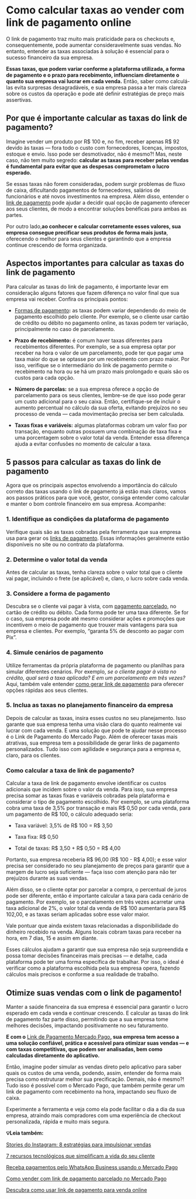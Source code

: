 # Como calcular taxas ao vender com link de pagamento online

O link de pagamento traz muito mais praticidade para os checkouts e, consequentemente, pode aumentar consideravelmente suas vendas. No entanto, entender as taxas associadas à solução é essencial para o sucesso financeiro da sua empresa.

**Essas taxas, que podem variar conforme a plataforma utilizada, a forma de pagamento e o prazo para recebimento, influenciam diretamente o quanto sua empresa vai lucrar em cada venda.** Então, saber como calculá-las evita surpresas desagradáveis, e sua empresa passa a ter mais clareza sobre os custos da operação e pode até definir estratégias de preço mais assertivas.

## **Por que é importante calcular as taxas do link de pagamento?**

Imagine vender um produto por R$ 100 e, no fim, receber apenas R$ 92 devido às taxas — fora todo o custo com fornecedores, licenças, impostos, estoque e envio. Isso pode ser desmotivador, não é mesmo?! Mas, neste caso, não tem muito segredo: **calcular as taxas para receber pelas vendas é fundamental para evitar que as despesas comprometam o lucro esperado.**

Se essas taxas não forem consideradas, podem surgir problemas de fluxo de caixa, dificultando pagamentos de fornecedores, salários de funcionários e até novos investimentos na empresa. Além disso, entender o [link de pagamento](https://meubolso.mercadopago.com.br/link-de-pagamento-para-empresas) pode ajudar a decidir qual opção de pagamento oferecer aos seus clientes, de modo a encontrar soluções benéficas para ambas as partes.

Por outro lado,**ao conhecer e calcular corretamente esses valores, sua empresa consegue precificar seus produtos de forma mais justa**, oferecendo o melhor para seus clientes e garantindo que a empresa continue crescendo de forma organizada.

## **Aspectos importantes para calcular as taxas do link de pagamento**

Para calcular as taxas do link de pagamento, é importante levar em consideração alguns fatores que fazem diferença no valor final que sua empresa vai receber. Confira os principais pontos:

- [Formas de pagamento](https://meubolso.mercadopago.com.br/como-meios-de-pagamento-alternativos-estao-transformando-o-e-commerce)**:** as taxas podem variar dependendo do meio de pagamento escolhido pelo cliente. Por exemplo, se o cliente usar cartão de crédito ou débito no pagamento online, as taxas podem ter variação, principalmente no caso de parcelamento.

- **Prazo de recebimento:** é comum haver taxas diferentes para recebimentos diferentes. Por exemplo, se a sua empresa optar por receber na hora o valor de um parcelamento, pode ter que pagar uma taxa maior do que se optasse por um recebimento com prazo maior. Por isso, verifique se o intermediário do link de pagamento permite o recebimento na hora ou se há um prazo mais prolongado e quais são os custos para cada opção. 

- **Número de parcelas:** se a sua empresa oferece a opção de parcelamento para os seus clientes, lembre-se de que isso pode gerar um custo adicional para o seu caixa. Então, certifique-se de incluir o aumento percentual no cálculo da sua oferta, evitando prejuízos no seu processo de venda — cada movimentação precisa ser bem calculada. 

- **Taxas fixas e variáveis:** algumas plataformas cobram um valor fixo por transação, enquanto outras possuem uma combinação de taxa fixa e uma porcentagem sobre o valor total da venda. Entender essa diferença ajuda a evitar confusões no momento de calcular a taxa.

## **5 passos para calcular as taxas do link de pagamento**

Agora que os principais aspectos envolvendo a importância do cálculo correto das taxas usando o link de pagamento já estão mais claros, vamos aos passos práticos para que você, gestor, consiga entender como calcular e manter o bom controle financeiro em sua empresa. Acompanhe:

### **1. Identifique as condições da plataforma de pagamento**

Verifique quais são as taxas cobradas pela ferramenta que sua empresa usa para gerar os [links de pagamento](https://meubolso.mercadopago.com.br/otimizar-links-de-pagamento). Essas informações geralmente estão disponíveis no site ou no contrato da plataforma.

### **2. Determine o valor total da venda**

Antes de calcular as taxas, tenha clareza sobre o valor total que o cliente vai pagar, incluindo o frete (se aplicável) e, claro, o lucro sobre cada venda.

### **3. Considere a forma de pagamento**

Descubra se o cliente vai pagar à vista, com [pagamento parcelado](https://meubolso.mercadopago.com.br/pagamento-parcelado-seguro), no cartão de crédito ou débito. Cada forma pode ter uma taxa diferente. Se for o caso, sua empresa pode até mesmo considerar ações e promoções que incentivem o meio de pagamento que trouxer mais vantagens para sua empresa e clientes. Por exemplo, “garanta 5% de desconto ao pagar com Pix”.

### **4. Simule cenários de pagamento**

Utilize ferramentas da própria plataforma de pagamento ou planilhas para simular diferentes cenários. Por exemplo, *se o cliente pagar à vista no crédito, qual será a taxa aplicada? E em um parcelamento em três vezes?* Aqui, também vale entender [como gerar link de pagamento](https://meubolso.mercadopago.com.br/como-gerar-link-de-pagamento-cartao-de-credito) para oferecer opções rápidas aos seus clientes.

### **5. Inclua as taxas no planejamento financeiro da empresa**

Depois de calcular as taxas, insira esses custos no seu planejamento. Isso garante que sua empresa tenha uma visão clara do quanto realmente vai lucrar com cada venda. E uma solução que pode te ajudar nesse processo é o Link de Pagamento do Mercado Pago. Além de oferecer taxas mais atrativas, sua empresa tem a possibilidade de gerar links de pagamento personalizados. Tudo isso com agilidade e segurança para a empresa e, claro, para os clientes.

### Como calcular a taxa de link de pagamento?

Calcular a taxa de link de pagamento envolve identificar os custos adicionais que incidem sobre o valor da venda. Para isso, sua empresa precisa somar as taxas fixas e variáveis cobradas pela plataforma e considerar o tipo de pagamento escolhido. Por exemplo, se uma plataforma cobra uma taxa de 3,5% por transação e mais R$ 0,50 por cada venda, para um pagamento de R$ 100, o cálculo adequado seria:

- Taxa variável: 3,5% de R$ 100 = R$ 3,50 

- Taxa fixa: R$ 0,50 

- Total de taxas: R$ 3,50 + R$ 0,50 = R$ 4,00

Portanto, sua empresa receberia R$ 96,00 (R$ 100 - R$ 4,00); e esse valor precisa ser considerado no seu planejamento de preços para garantir que a margem de lucro seja suficiente — faça isso com atenção para não ter prejuízos durante as suas vendas.

Além disso, se o cliente optar por parcelar a compra, o percentual de juros pode ser diferente, então é importante calcular a taxa para cada cenário de pagamento. Por exemplo, se o parcelamento em três vezes acarretar uma taxa adicional de 2%, o valor total da venda de R$ 100 aumentaria para R$ 102,00, e as taxas seriam aplicadas sobre esse valor maior.

Vale pontuar que ainda existem taxas relacionadas a disponibilidade do dinheiro recebido na venda. Alguns locais cobram taxas para receber na hora, em 7 dias, 15 e assim em diante.

Esses cálculos ajudam a garantir que sua empresa não seja surpreendida e possa tomar decisões financeiras mais precisas — e detalhe, cada plataforma pode ter uma forma específica de trabalhar. Por isso, o ideal é verificar como a plataforma escolhida pela sua empresa opera, fazendo cálculos mais precisos e conforme a sua realidade de trabalho.

## **Otimize suas vendas com o link de pagamento!**

Manter a saúde financeira da sua empresa é essencial para garantir o lucro esperado em cada venda e continuar crescendo. E calcular as taxas do link de pagamento faz parte disso, permitindo que a sua empresa tome melhores decisões, impactando positivamente no seu faturamento.

**E com o** [Link de Pagamento Mercado Pago](https://meubolso.mercadopago.com.br/saiba-como-vender-mais-com-o-link-de-pagamento-mercado-pago)**, sua empresa tem acesso a uma solução confiável, prática e acessível para otimizar suas vendas — e com taxas competitivas, que podem ser analisadas, bem como calculadas diretamente do aplicativo.**

Então, imagine poder simular as vendas direto pelo aplicativo para saber quais os custos de uma venda, podendo, assim, entender de forma mais precisa como estruturar melhor sua precificação. Demais, não é mesmo?! Tudo isso é possível com o Mercado Pago, que também permite gerar um link de pagamento com recebimento na hora, impactando seu fluxo de caixa.

Experimente a ferramenta e veja como ela pode facilitar o dia a dia da sua empresa, atraindo mais compradores com uma experiência de checkout personalizada, rápida e muito mais segura.

**💡Leia também:**

[Stories do Instagram: 8 estratégias para impulsionar vendas](https://meubolso.mercadopago.com.br/stories-do-instagram-como-impulsionar-vendas)

[7 recursos tecnológicos que simplificam a vida do seu cliente](https://meubolso.mercadopago.com.br/recursos-tecnologicos-experiencia-do-cliente)

[Receba pagamentos pelo WhatsApp Business usando o Mercado Pago](https://meubolso.mercadopago.com.br/pagamentos-pelo-whatsapp-mercado-pago)

[Como vender com link de pagamento parcelado no Mercado Pago](https://meubolso.mercadopago.com.br/como-vender-com-link-de-pagamento-parcelado-mercado-pago)

[Descubra como usar link de pagamento para venda online](https://meubolso.mercadopago.com.br/como-funciona-o-link-pagamento-para-venda-online)